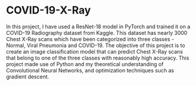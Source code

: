 # COVID-19-X-Ray
In this project, I have used a ResNet-18 model in PyTorch and trained it on a COVID-19 Radiography dataset from Kaggle. This dataset has nearly 3000 Chest X-Ray scans which have been categorized into three classes - Normal, Viral Pneumonia and COVID-19. The objective of this project is to create an image classification model that can predict Chest X-Ray scans that belong to one of the three classes with reasonably high accuracy. This project made use of Python and my theoretical understanding of Convolutional Neural Networks, and optimization techniques such as gradient descent. 

